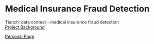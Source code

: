 # Medical Insurance Fraud Detection
Tianchi data contest - medical insurance fraud detection  
[Project Background](https://tianchi.aliyun.com/competition/information.htm?raceId=231607)  

[Personal Page](https://tianchi.aliyun.com/user/index.htm?spm=5176.100067.0.0.47b2de9ft4AUoL)
